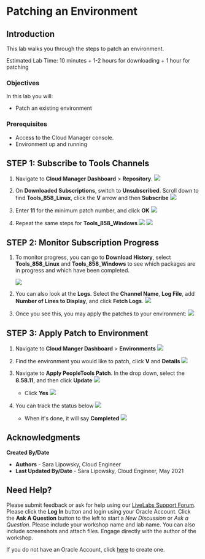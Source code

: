 # Patching an Environment

## Introduction
This lab walks you through the steps to patch an environment.

Estimated Lab Time: 10 minutes + 1-2 hours for downloading + 1 hour for patching

### Objectives
In this lab you will:
* Patch an existing environment

### Prerequisites
- Access to the Cloud Manager console.
- Environment up and running

## **STEP 1**: Subscribe to Tools Channels

1.  Navigate to **Cloud Manager Dashboard** > **Repository**. 
    ![](./images/repo.png "")

2.  On **Downloaded Subscriptions**, switch to **Unsubscribed**. Scroll down to find **Tools\_858\_Linux**, click the **V** arrow and then **Subscribe**
    ![](./images/linsubscribe.png "")


3. Enter **11** for the minimum patch number, and click **OK**
    ![](./images/linpatchnum.png "")

4. Repeat the same steps for **Tools\_858\_Windows**
    ![](./images/winsubscribe.png "")
    ![](./images/winpatchnum.png "")

## **STEP 2**: Monitor Subscription Progress

1. To monitor progress, you can go to **Download History**, select **Tools\_858\_Linux** and **Tools\_858\_Windows** to see which packages are in progress and which have been completed.

    ![](./images/patchlist.png "")
2. You can also look at the **Logs**. Select the **Channel Name**, **Log File**, add **Number of Lines to Display**, and click **Fetch Logs**.
    ![](./images/logs.png "")

3. Once you see this, you may apply the patches to your environment:
    ![](./images/858done.png "")

## **STEP 3**: Apply Patch to Environment

1. Navigate to **Cloud Manger Dashboard** > **Environments**
    ![](./images/env.png "")
2. Find the environment you would like to patch, click **V** and **Details**
    ![](./images/details.png "")
3. Navigate to **Apply PeopleTools Patch**. In the drop down, select the **8.58.11**, and then click **Update**
    ![](./images/patch58.png "")
    - Click **Yes**
    ![](./images/yes58.png "")
4. You can track the status below 
    ![](./images/status58.png "")

    - When it's done, it will say **Completed**
    ![](./images/complete58.png "")
   

## Acknowledgments

**Created By/Date**   
* **Authors** - Sara Lipowsky, Cloud Engineer
* **Last Updated By/Date** - Sara Lipowsky, Cloud Engineer, May 2021

## Need Help?
Please submit feedback or ask for help using our [LiveLabs Support Forum](https://community.oracle.com/tech/developers/categories/Migrate%20SaaS%20to%20OCI). Please click the **Log In** button and login using your Oracle Account. Click the **Ask A Question** button to the left to start a *New Discussion* or *Ask a Question*.  Please include your workshop name and lab name.  You can also include screenshots and attach files.  Engage directly with the author of the workshop.

If you do not have an Oracle Account, click [here](https://profile.oracle.com/myprofile/account/create-account.jspx) to create one.